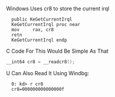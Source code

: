 Windows Uses cr8 to store the current irql 

```x86
  public KeGetCurrentIrql
  KeGetCurrentIrql proc near
  mov     rax, cr8
  retn
  KeGetCurrentIrql endp
```

C Code For This Would Be Simple As That 

```c
__int64 cr8 = __readcr8(); 
```

U Can Also Read It Using Windbg: 

```
  0: kd> r cr8 
  cr8=000000000000000f
```
